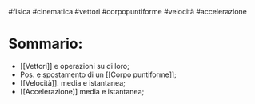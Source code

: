 #fisica #cinematica #vettori #corpopuntiforme #velocità #accelerazione


# Sommario:

- [[Vettori]] e operazioni su di loro;
- Pos. e spostamento di un [[Corpo puntiforme]];
- [[Velocità]]. media e istantanea;
- [[Accelerazione]] media e istantanea;
